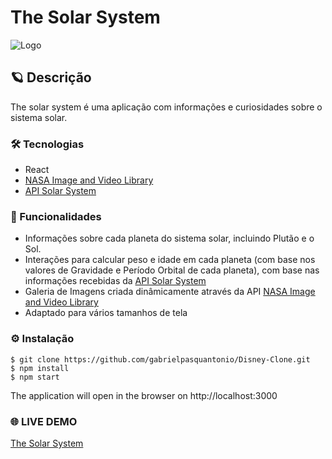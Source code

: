 # The Solar System

![Logo](./src/img/print.gif)

## 🪐 Descrição

The solar system é uma aplicação com informações e curiosidades sobre o sistema solar.

### 🛠️ Tecnologias

- React
- [NASA Image and Video Library](https://api.nasa.gov/)
- [API Solar System](https://github.com/leovargasdev/api-solar-system)

### 🚀 Funcionalidades

- Informações sobre cada planeta do sistema solar, incluindo Plutão e o Sol.
- Interações para calcular peso e idade em cada planeta (com base nos valores de Gravidade e Período Orbital de cada planeta), com base nas informações recebidas da [API Solar System](https://github.com/leovargasdev/api-solar-system)
- Galeria de Imagens criada dinâmicamente através da API [NASA Image and Video Library](https://api.nasa.gov/)
- Adaptado para vários tamanhos de tela

### ⚙️ Instalação

```
$ git clone https://github.com/gabrielpasquantonio/Disney-Clone.git
$ npm install
$ npm start
```

The application will open in the browser on http://localhost:3000

### 🌐 LIVE DEMO

[The Solar System](the-solarsystem.netlify.app)
